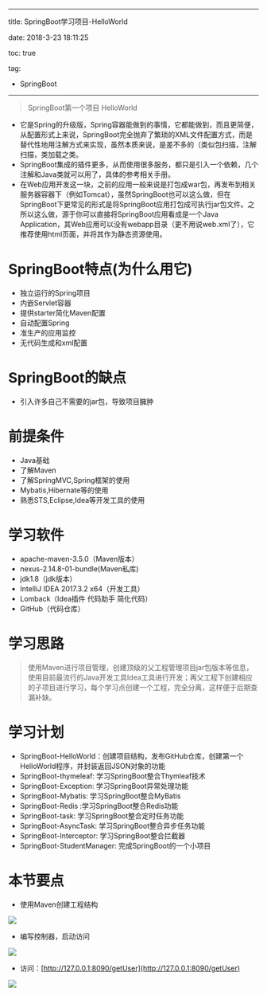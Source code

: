 ----------
title: SpringBoot学习项目-HelloWorld 

date: 2018-3-23 18:11:25

toc: true

tag: 

- SpringBoot

----------

> SpringBoot第一个项目 HelloWorld 

- 它是Spring的升级版，Spring容器能做到的事情，它都能做到，而且更简便，从配置形式上来说，SpringBoot完全抛弃了繁琐的XML文件配置方式，而是替代性地用注解方式来实现，虽然本质来说，是差不多的（类似包扫描，注解扫描，类加载之类。
- SpringBoot集成的插件更多，从而使用很多服务，都只是引入一个依赖，几个注解和Java类就可以用了，具体的参考相关手册。
- 在Web应用开发这一块，之前的应用一般来说是打包成war包，再发布到相关服务器容器下（例如Tomcat），虽然SpringBoot也可以这么做，但在SpringBoot下更常见的形式是将SpringBoot应用打包成可执行jar包文件。之所以这么做，源于你可以直接将SpringBoot应用看成是一个Java Application，其Web应用可以没有webapp目录（更不用说web.xml了），它推荐使用html页面，并将其作为静态资源使用。

# SpringBoot特点(为什么用它)

- 独立运行的Spring项目
- 内嵌Servlet容器
- 提供starter简化Maven配置
- 自动配置Spring 
- 准生产的应用监控
- 无代码生成和xml配置

<!--more-->

# SpringBoot的缺点

- 引入许多自己不需要的jar包，导致项目臃肿


# 前提条件

- Java基础
- 了解Maven
- 了解SpringMVC,Spring框架的使用
- Mybatis,Hibernate等的使用
- 熟悉STS,Eclipse,Idea等开发工具的使用


# 学习软件

- apache-maven-3.5.0（Maven版本）
- nexus-2.14.8-01-bundle(Maven私库)
- jdk1.8（jdk版本）
- IntelliJ IDEA 2017.3.2 x64（开发工具）
- Lomback（Idea插件 代码助手 简化代码）
- GitHub（代码仓库）


# 学习思路

> 使用Maven进行项目管理，创建顶级的父工程管理项目jar包版本等信息，使用目前最流行的Java开发工具Idea工具进行开发；再父工程下创建相应的子项目进行学习，每个学习点创建一个工程，完全分离，这样便于后期查漏补缺。


# 学习计划

- SpringBoot-HelloWorld：创建项目结构，发布GitHub仓库，创建第一个HelloWorld程序，并封装返回JSON对象的功能
- SpringBoot-thymeleaf: 学习SpringBoot整合Thymleaf技术
- SpringBoot-Exception: 学习SpringBoot异常处理功能
- SpringBoot-Mybatis: 学习SpringBoot整合MyBatis
- SpringBoot-Redis :学习SpringBoot整合Redis功能
- SpringBoot-task: 学习SpringBoot整合定时任务功能
- SpringBoot-AsyncTask: 学习SpringBoot整合异步任务功能
- SpringBoot-Interceptor: 学习SpringBoot整合拦截器
- SpringBoot-StudentManager: 完成SpringBoot的一个小项目


# 本节要点
- 使用Maven创建工程结构

![](https://i.imgur.com/owoA5OC.png)

- 编写控制器，启动访问

![](https://i.imgur.com/hDku22Y.png)

- 访问：[http://127.0.0.1:8090/getUser](http://127.0.0.1:8090/getUser)

![](https://i.imgur.com/Bojo9RN.png)